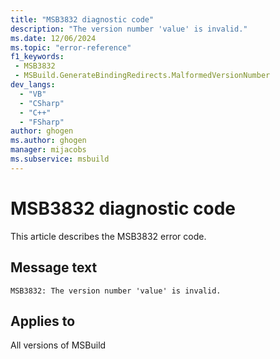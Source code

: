 ```yaml
---
title: "MSB3832 diagnostic code"
description: "The version number 'value' is invalid."
ms.date: 12/06/2024
ms.topic: "error-reference"
f1_keywords:
 - MSB3832
 - MSBuild.GenerateBindingRedirects.MalformedVersionNumber
dev_langs:
  - "VB"
  - "CSharp"
  - "C++"
  - "FSharp"
author: ghogen
ms.author: ghogen
manager: mijacobs
ms.subservice: msbuild
---
```


# MSB3832 diagnostic code

<!-- :::ErrorDefinitionDescription::: -->
<!-- :::editable-content name="introDescription"::: -->
This article describes the MSB3832 error code.
<!-- :::editable-content-end::: -->

## Message text

`MSB3832: The version number 'value' is invalid.`

<!-- :::editable-content name="postOutputDescription"::: -->
<!--
{StrBegin="MSB3832: "}
-->
<!-- :::editable-content-end::: -->
<!-- :::ErrorDefinitionDescription-end::: -->

## Applies to

All versions of MSBuild
